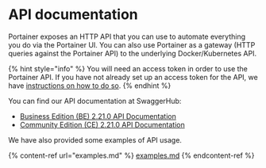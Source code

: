 # API documentation

Portainer exposes an HTTP API that you can use to automate everything you do via the Portainer UI. You can also use Portainer as a gateway (HTTP queries against the Portainer API) to the underlying Docker/Kubernetes API.

{% hint style="info" %}
You will need an access token in order to use the Portainer API. If you have not already set up an access token for the API, we have [instructions on how to do so](access.md).
{% endhint %}

You can find our API documentation at SwaggerHub:

* [Business Edition (BE) 2.21.0 API Documentation](https://app.swaggerhub.com/apis/portainer/portainer-ee/2.21.0)
* [Community Edition (CE) 2.21.0 API Documentation](https://app.swaggerhub.com/apis/portainer/portainer-ce/2.21.0)

We have also provided some examples of API usage.

{% content-ref url="examples.md" %}
[examples.md](examples.md)
{% endcontent-ref %}

